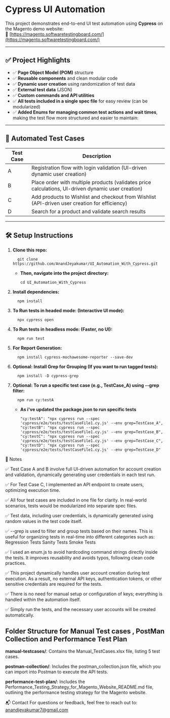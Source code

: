 # Cypress UI Automation 

This project demonstrates end-to-end UI test automation using **Cypress** on the Magento demo website:  
🔗 [https://magento.softwaretestingboard.com/](https://magento.softwaretestingboard.com/)

---

## ✅ Project Highlights

- ✅ **Page Object Model (POM)** structure
- ✅ **Reusable components** and clean modular code
- ✅ **Dynamic user creation** using randomization of test data
- ✅ **External test data** (JSON)
- ✅ **Custom commands and API utilities**
- ✅ **All tests included in a single spec file** for easy review (can be modularized)
- ✅ **Added Enums for managing common test actions and wait times**, making the test flow more structured and easier to maintain:

---

## 🧪 Automated Test Cases

| Test Case | Description |
|----------|-------------|
| A | Registration flow with login validation (UI-driven dynamic user creation) |
| B | Place order with multiple products (validates price calculations, UI-driven dynamic user creation) |
| C | Add products to Wishlist and checkout from Wishlist (API-driven user creation for efficiency) |
| D | Search for a product and validate search results |

---

## 🛠️ Setup Instructions

1. **Clone this repo:**

         git clone https://github.com/AnandJeyakumar/UI_Automation_With_Cypress.git
      - **Then, navigate into the project directory:**

         	cd UI_Automation_With_Cypress
   
2. **Install dependencies:**

         npm install

3. **To Run tests in headed mode: (Interactive UI mode):**

         npx cypress open

3. **To Run tests in headless mode: (Faster, no UI):**

         npm run test

4. **For Report Generation:**
   
         npm install cypress-mochawesome-reporter --save-dev

5. **Optional: Install Grep for Grouping (If you want to run tagged tests):**
   
         npm install -D cypress-grep

6. **Optional: To run a specific test case (e.g., TestCase_A) using --grep filter:**
               
         npm run cy:testA

      - **As i've updated the package.json to run specific tests**

            "cy:testA": "npx cypress run --spec 'cypress/e2e/tests/testCaseFile1.cy.js' --env grep=TestCase_A",
            "cy:testB": "npx cypress run --spec 'cypress/e2e/tests/testCaseFile1.cy.js' --env grep=TestCase_B",
            "cy:testC": "npx cypress run --spec 'cypress/e2e/tests/testCaseFile1.cy.js' --env grep=TestCase_C",
            "cy:testD": "npx cypress run --spec 'cypress/e2e/tests/testCaseFile1.cy.js' --env grep=TestCase_D"


📌 Notes

✅ Test Case A and B involve full UI-driven automation for account creation and validation, dynamically generating user credentials in each test run.

✅ For Test Case C, I implemented an API endpoint to create users, optimizing execution time.

✅ All four test cases are included in one file for clarity. In real-world scenarios, tests would be modularized into separate spec files.

✅ Test data, including user credentials, is dynamically generated using random values in the test code itself.

✅ --grep is used to filter and group tests based on their names. This is useful for organizing tests in real-time into different categories such as:
        Regression Tests
        Sanity Tests
        Smoke Tests

✅ I used an enum.js to avoid hardcoding command strings directly inside the tests. It improves reusability and avoids typos, following clean code practices.

✅ This project dynamically handles user account creation during test execution. As a result, no external API keys, authentication tokens, or other sensitive credentials are required for the tests.

✅ There is no need for manual setup or configuration of keys; everything is handled within the automation itself.

✅ Simply run the tests, and the necessary user accounts will be created automatically.


## Folder Structure for Manual Test cases , PostMan Collection and Performance Test Plan

**manual-testcases/**: Contains the Manual_TestCases.xlsx file, listing 5 test cases.

**postman-collection/**: Includes the postman_collection.json file, which you can import into Postman to execute the API tests.

**performance-test-plan/**: Includes the Performance_Testing_Strategy_for_Magento_Website_README.md file, outlining the performance testing strategy for the Magento website.




📬 Contact
For questions or feedback, feel free to reach out to:
anandjeyakumar7@gmail.com
